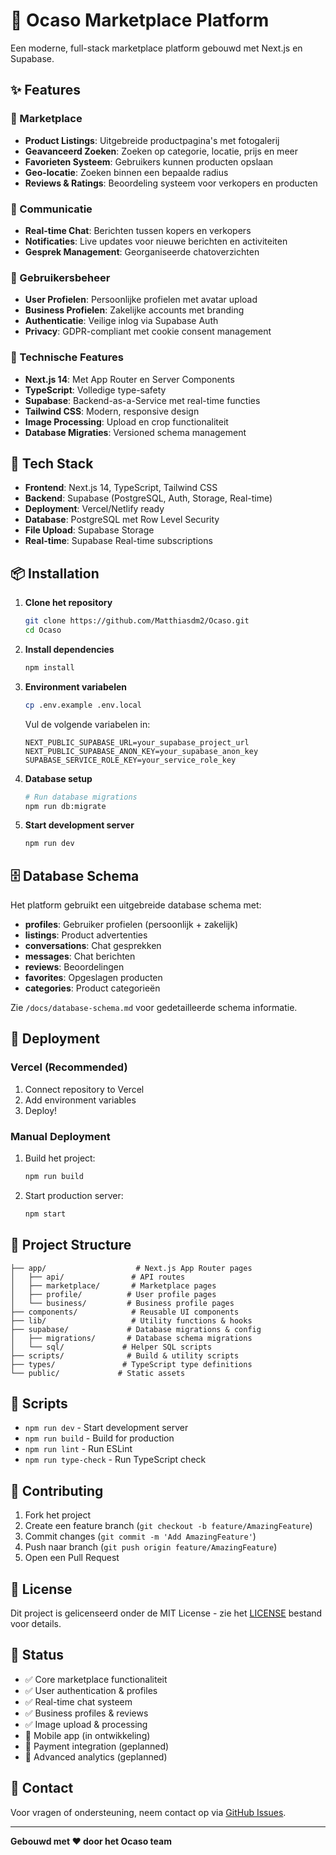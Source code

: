# 🏪 Ocaso Marketplace Platform

Een moderne, full-stack marketplace platform gebouwd met Next.js en Supabase.

## ✨ Features

### 🛒 Marketplace
- **Product Listings**: Uitgebreide productpagina's met fotogalerij
- **Geavanceerd Zoeken**: Zoeken op categorie, locatie, prijs en meer
- **Favorieten Systeem**: Gebruikers kunnen producten opslaan
- **Geo-locatie**: Zoeken binnen een bepaalde radius
- **Reviews & Ratings**: Beoordeling systeem voor verkopers en producten

### 💬 Communicatie
- **Real-time Chat**: Berichten tussen kopers en verkopers
- **Notificaties**: Live updates voor nieuwe berichten en activiteiten
- **Gesprek Management**: Georganiseerde chatoverzichten

### 👥 Gebruikersbeheer
- **User Profielen**: Persoonlijke profielen met avatar upload
- **Business Profielen**: Zakelijke accounts met branding
- **Authenticatie**: Veilige inlog via Supabase Auth
- **Privacy**: GDPR-compliant met cookie consent management

### 🔧 Technische Features
- **Next.js 14**: Met App Router en Server Components
- **TypeScript**: Volledige type-safety
- **Supabase**: Backend-as-a-Service met real-time functies
- **Tailwind CSS**: Modern, responsive design
- **Image Processing**: Upload en crop functionaliteit
- **Database Migraties**: Versioned schema management

## 🚀 Tech Stack

- **Frontend**: Next.js 14, TypeScript, Tailwind CSS
- **Backend**: Supabase (PostgreSQL, Auth, Storage, Real-time)
- **Deployment**: Vercel/Netlify ready
- **Database**: PostgreSQL met Row Level Security
- **File Upload**: Supabase Storage
- **Real-time**: Supabase Real-time subscriptions

## 📦 Installation

1. **Clone het repository**
   ```bash
   git clone https://github.com/Matthiasdm2/Ocaso.git
   cd Ocaso
   ```

2. **Install dependencies**
   ```bash
   npm install
   ```

3. **Environment variabelen**
   ```bash
   cp .env.example .env.local
   ```
   
   Vul de volgende variabelen in:
   ```env
   NEXT_PUBLIC_SUPABASE_URL=your_supabase_project_url
   NEXT_PUBLIC_SUPABASE_ANON_KEY=your_supabase_anon_key
   SUPABASE_SERVICE_ROLE_KEY=your_service_role_key
   ```

4. **Database setup**
   ```bash
   # Run database migrations
   npm run db:migrate
   ```

5. **Start development server**
   ```bash
   npm run dev
   ```

## 🗄️ Database Schema

Het platform gebruikt een uitgebreide database schema met:

- **profiles**: Gebruiker profielen (persoonlijk + zakelijk)
- **listings**: Product advertenties
- **conversations**: Chat gesprekken
- **messages**: Chat berichten
- **reviews**: Beoordelingen
- **favorites**: Opgeslagen producten
- **categories**: Product categorieën

Zie `/docs/database-schema.md` voor gedetailleerde schema informatie.

## 🚀 Deployment

### Vercel (Recommended)

1. Connect repository to Vercel
2. Add environment variables
3. Deploy!

### Manual Deployment

1. Build het project:
   ```bash
   npm run build
   ```

2. Start production server:
   ```bash
   npm start
   ```

## 📁 Project Structure

```
├── app/                    # Next.js App Router pages
│   ├── api/               # API routes
│   ├── marketplace/       # Marketplace pages
│   ├── profile/          # User profile pages
│   └── business/         # Business profile pages
├── components/            # Reusable UI components
├── lib/                   # Utility functions & hooks
├── supabase/             # Database migrations & config
│   ├── migrations/       # Database schema migrations
│   └── sql/             # Helper SQL scripts
├── scripts/              # Build & utility scripts
├── types/               # TypeScript type definitions
└── public/             # Static assets
```

## 🔧 Scripts

- `npm run dev` - Start development server
- `npm run build` - Build for production
- `npm run lint` - Run ESLint
- `npm run type-check` - Run TypeScript check

## 🤝 Contributing

1. Fork het project
2. Create een feature branch (`git checkout -b feature/AmazingFeature`)
3. Commit changes (`git commit -m 'Add AmazingFeature'`)
4. Push naar branch (`git push origin feature/AmazingFeature`)
5. Open een Pull Request

## 📝 License

Dit project is gelicenseerd onder de MIT License - zie het [LICENSE](LICENSE) bestand voor details.

## 🎯 Status

- ✅ Core marketplace functionaliteit
- ✅ User authentication & profiles
- ✅ Real-time chat systeem
- ✅ Business profiles & reviews
- ✅ Image upload & processing
- 🔄 Mobile app (in ontwikkeling)
- 🔄 Payment integration (geplanned)
- 🔄 Advanced analytics (geplanned)

## 📧 Contact

Voor vragen of ondersteuning, neem contact op via [GitHub Issues](https://github.com/Matthiasdm2/Ocaso/issues).

---

**Gebouwd met ❤️ door het Ocaso team**
